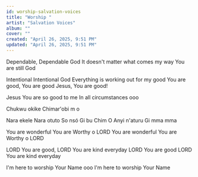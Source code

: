 ```yaml
---
id: worship-salvation-voices
title: "Worship "
artist: "Salvation Voices"
album: ""
cover: ""
created: "April 26, 2025, 9:51 PM"
updated: "April 26, 2025, 9:51 PM"
---
```


Dependable, Dependable God
It doesn't matter what comes my way You are still God

Intentional Intentional God
Everything is working out for my good 
You are good, You are good 
Jesus, You are good! 

Jesus You are so good to me 
In all circumstances 
ooo


Chukwu okike 
Chimar'obi m o

Nara ekele 
Nara otuto 
So nsó Gi bu Chim O 
Anyi n'aturu Gi mma mma 

You are wonderful 
You are Worthy o LORD 
You are wonderful 
You are Worthy o LORD 

LORD You are good, 
LORD You are kind everyday 
LORD You are good 
LORD You are kind everyday 

I'm here to worship Your Name ooo
I'm here to worship Your Name